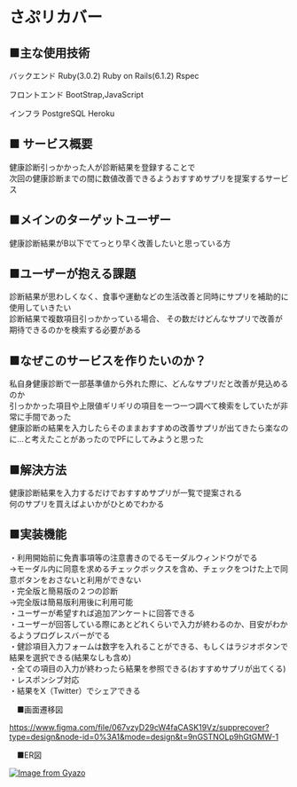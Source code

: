 # さぷリカバー


## ■主な使用技術
バックエンド
Ruby(3.0.2) Ruby on Rails(6.1.2) Rspec

フロントエンド
BootStrap,JavaScript

インフラ
PostgreSQL Heroku

## ■ サービス概要

健康診断引っかかった人が診断結果を登録することで  
次回の健康診断までの間に数値改善できるようおすすめサプリを提案するサービス

## ■メインのターゲットユーザー

健康診断結果がB以下でてっとり早く改善したいと思っている方

## ■ユーザーが抱える課題

診断結果が思わしくなく、食事や運動などの生活改善と同時にサプリを補助的に使用していきたい  
診断結果で複数項目引っかかっている場合、  その数だけどんなサプリで改善が期待できるのかを検索する必要がある

## ■なぜこのサービスを作りたいのか？
私自身健康診断で一部基準値から外れた際に、どんなサプリだと改善が見込めるのか  
引っかかった項目や上限値ギリギリの項目を一つ一つ調べて検索をしていたが非常に手間であった  
健康診断の結果を入力したらそのままおすすめの改善サプリが出てきたら楽なのに…と考えたことがあったのでPFにしてみようと思った

## ■解決方法

健康診断結果を入力するだけでおすすめサプリが一覧で提案される  
何のサプリを買えばよいかがひとめでわかる

## ■実装機能

・利用開始前に免責事項等の注意書きのでるモーダルウィンドウがでる  
→モーダル内に同意を求めるチェックボックスを含め、チェックをつけた上で同意ボタンをおさないと利用ができない  
・完全版と簡易版の２つの診断  
→完全版は簡易版利用後に利用可能  
・ユーザーが希望すれば追加アンケートに回答できる  
・ユーザーが回答している際にあとどれくらいで入力が終わるのか、目安がわかるようプログレスバーがでる  
・健診項目入力フォームは数字を入れることができる、もしくはラジオボタンで結果を選択できる(結果なしも含め)  
・全ての項目の入力が終わったら結果を参照できる(おすすめサプリが出てくる)  
・レスポンシブ対応  
・結果をX（Twitter）でシェアできる  

　■画面遷移図

https://www.figma.com/file/067vzyD29cW4faCASK19Vz/supprecover?type=design&node-id=0%3A1&mode=design&t=9nGSTNOLp9hGtGMW-1

　■ER図

[![Image from Gyazo](https://i.gyazo.com/76972f9fa7bb140483315660130043f0.png)](https://gyazo.com/76972f9fa7bb140483315660130043f0)
